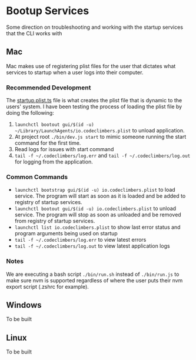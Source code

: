 # Bootup Services

Some direction on troubleshooting and working with the startup services that the CLI works with

## Mac

Mac makes use of registering plist files for the user that dictates what services to startup when a user logs into their
computer.

### Recommended Development

The [startup.plist.ts](../src/server/src/assets/startup.plist.ts) file is what creates the plist file that is dynamic to
the users' system. I have been testing the process of loading the plist file by doing the following:

1) `launchctl bootout gui/$(id -u) ~/Library/LaunchAgents/io.codeclimbers.plist` to unload application.
2) At project root `./bin/dev.js start` to mimic someone running the start command for the first time.
3) Read logs for issues with start command
4) `tail -f ~/.codeclimbers/log.err` and `tail -f ~/.codeclimbers/log.out` for logging from the application.

### Common Commands

- `launchctl bootstrap gui/$(id -u) io.codeclimbers.plist` to load service. The program will start as soon as it is
  loaded and be added to
  registry of startup services.
- `launchctl bootout gui/$(id -u) io.codeclimbers.plist` to unload service. The program will stop as soon as unloaded
  and be removed
  from
  registry of startup services.
- `launchctl list io.codeclimbers.plist` to show last error status and program arguments being used on startup
- `tail -f ~/.codeclimbers/log.err` to view latest errors
- `tail -f ~/.codeclimbers/log.out` to view latest application logs

### Notes

We are executing a bash script `./bin/run.sh` instead of `./bin/run.js` to make sure nvm is supported regardless of
where the user puts their nvm export script (.zshrc for example).

## Windows

To be built

## Linux

To be built
